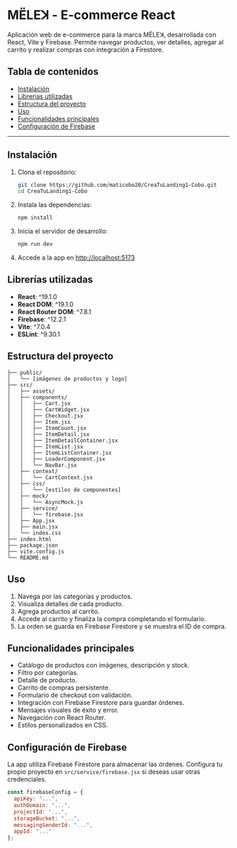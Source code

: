 # MËLEꓘ - E-commerce React

Aplicación web de e-commerce para la marca MËLEꓘ, desarrollada con React, Vite y Firebase. Permite navegar productos, ver detalles, agregar al carrito y realizar compras con integración a Firestore.

## Tabla de contenidos
- [Instalación](#instalación)
- [Librerías utilizadas](#librerías-utilizadas)
- [Estructura del proyecto](#estructura-del-proyecto)
- [Uso](#uso)
- [Funcionalidades principales](#funcionalidades-principales)
- [Configuración de Firebase](#configuración-de-firebase)

---

## Instalación

1. Clona el repositorio:
	```bash
	git clone https://github.com/maticobo20/CreaTuLanding1-Cobo.git
	cd CreaTuLanding1-Cobo
	```
2. Instala las dependencias:
	```bash
	npm install
	```
3. Inicia el servidor de desarrollo:
	```bash
	npm run dev
	```
4. Accede a la app en [http://localhost:5173](http://localhost:5173)

## Librerías utilizadas

- **React**: ^19.1.0
- **React DOM**: ^19.1.0
- **React Router DOM**: ^7.8.1
- **Firebase**: ^12.2.1
- **Vite**: ^7.0.4
- **ESLint**: ^9.30.1

## Estructura del proyecto

```
├── public/
│   └── [imágenes de productos y logo]
├── src/
│   ├── assets/
│   ├── components/
│   │   ├── Cart.jsx
│   │   ├── CartWidget.jsx
│   │   ├── Checkout.jsx
│   │   ├── Item.jsx
│   │   ├── ItemCount.jsx
│   │   ├── ItemDetail.jsx
│   │   ├── ItemDetailContainer.jsx
│   │   ├── ItemList.jsx
│   │   ├── ItemListContainer.jsx
│   │   ├── LoaderComponent.jsx
│   │   └── NavBar.jsx
│   ├── context/
│   │   └── CartContext.jsx
│   ├── css/
│   │   └── [estilos de componentes]
│   ├── mock/
│   │   └── AsyncMock.js
│   ├── service/
│   │   └── firebase.jsx
│   ├── App.jsx
│   ├── main.jsx
│   └── index.css
├── index.html
├── package.json
├── vite.config.js
└── README.md
```

## Uso

1. Navega por las categorías y productos.
2. Visualiza detalles de cada producto.
3. Agrega productos al carrito.
4. Accede al carrito y finaliza la compra completando el formulario.
5. La orden se guarda en Firebase Firestore y se muestra el ID de compra.

## Funcionalidades principales

- Catálogo de productos con imágenes, descripción y stock.
- Filtro por categorías.
- Detalle de producto.
- Carrito de compras persistente.
- Formulario de checkout con validación.
- Integración con Firebase Firestore para guardar órdenes.
- Mensajes visuales de éxito y error.
- Navegación con React Router.
- Estilos personalizados en CSS.

## Configuración de Firebase

La app utiliza Firebase Firestore para almacenar las órdenes. Configura tu propio proyecto en `src/service/firebase.jsx` si deseas usar otras credenciales.

```js
const firebaseConfig = {
  apiKey: "...",
  authDomain: "...",
  projectId: "...",
  storageBucket: "...",
  messagingSenderId: "...",
  appId: "..."
};
```

